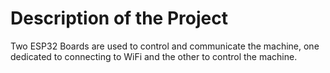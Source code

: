 # Description of the Project

Two ESP32 Boards are used to control and communicate the machine, one dedicated to connecting to WiFi and the other to control the machine.

